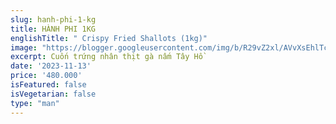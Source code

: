 ```yaml
---
slug: hanh-phi-1-kg
title: HÀNH PHI 1KG
englishTitle: " Crispy Fried Shallots (1kg)"
image: "https://blogger.googleusercontent.com/img/b/R29vZ2xl/AVvXsEhlTcQrr8qB-CFq60EvFMuDqwqNnbnVhNrf3RH160hIY1COMiNdZmDNAHDq-2DXLXs5dZCf-SieM2USB-xG35tQDxHuF2lMl3NFFtFjjlviZTtfuXffI8O4rS4r0X6tVc9R_yA9fZwFYcZWZ0lrYNoY7KKf8kVNAM1aCVjqpoftbqwYgg/s1600/HanhPhi(1kg).jpg"
excerpt: Cuốn trứng nhân thịt gà nấm Tây Hồ 
date: '2023-11-13'
price: '480.000'
isFeatured: false
isVegetarian: false
type: "man"
---
```



